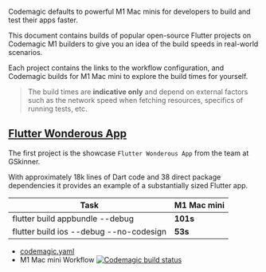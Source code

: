 Codemagic defaults to powerful M1 Mac minis for developers to build and test their apps faster. 

This document contains builds of popular open-source Flutter projects on Codemagic M1 builders to give you an idea of the build speeds in real-world scenarios. 

Each project contains the links to the workflow configuration, and Codemagic builds for M1 Mac mini  to explore the build times for yourself.

> The build times are **indicative only** and depend on external factors such as the network speed when fetching resources, specifics of running tests, etc.


## [Flutter Wonderous App](https://github.com/gskinnerTeam/flutter-wonderous-app)

The first project is the showcase `Flutter Wonderous App` from the team at GSkinner. 

With approximately 18k lines of Dart code and 38 direct package dependencies it provides an example of a substantially sized Flutter app.

**Task** | **M1 Mac mini**
--- | ---
flutter build appbundle --debug | **101s**
flutter build ios --debug --no-codesign | **53s**

* [codemagic.yaml](https://github.com/maks/flutter-wonderous-app/blob/benchmarking/codemagic.yaml)
* M1 Mac mini Workflow [![Codemagic build status](https://api.codemagic.io/apps/63acf28a11b04117f53c4373/default-workflow/status_badge.svg)](https://codemagic.io/apps/63acf28a11b04117f53c4373/default-workflow/latest_build)